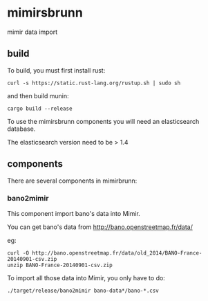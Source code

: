 # mimirsbrunn

mimir data import

## build

To build, you must first install rust:
```shell
curl -s https://static.rust-lang.org/rustup.sh | sudo sh
```
and then build munin:
```shell
cargo build --release
```

To use the mimirsbrunn components you will need an elasticsearch database.

The elasticsearch version need to be > 1.4

## components
There are several components in mimirbrunn:

### bano2mimir

This component import bano's data into Mimir.

You can get bano's data from http://bano.openstreetmap.fr/data/

eg:

```shell
curl -O http://bano.openstreetmap.fr/data/old_2014/BANO-France-20140901-csv.zip
unzip BANO-France-20140901-csv.zip
```

To import all those data into Mimir, you only have to do:

```shell
./target/release/bano2mimir bano-data*/bano-*.csv
```
